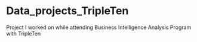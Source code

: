 # Data_projects_TripleTen
Project I worked on while attending Business Intelligence Analysis Program with TripleTen
